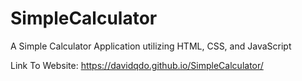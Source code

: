 # SimpleCalculator
A Simple Calculator Application utilizing HTML, CSS, and JavaScript

Link To Website: https://davidqdo.github.io/SimpleCalculator/
